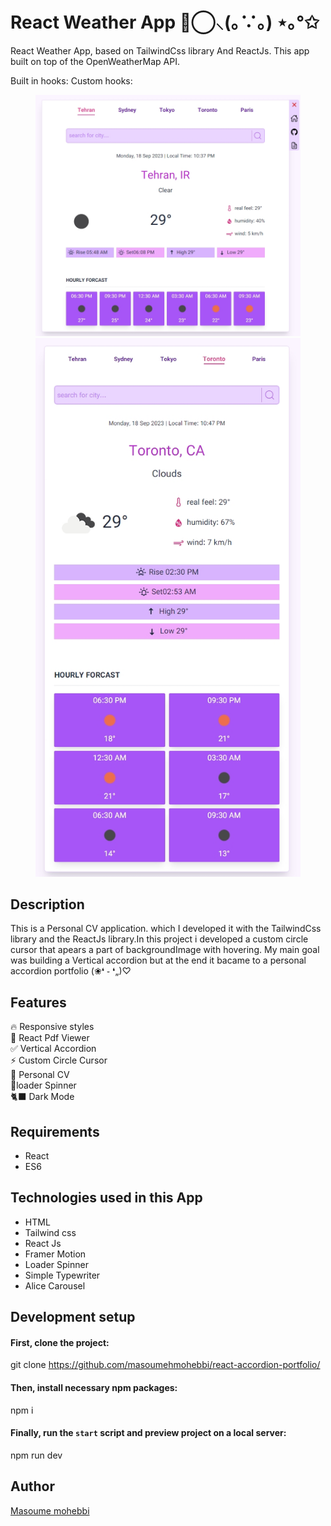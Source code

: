 # React Weather App ⊚⃝⸜(｡∵｡) ⋆｡°✩

React Weather App, based on TailwindCss library And ReactJs. This app built on top of the OpenWeatherMap API.

Built in hooks:
Custom hooks:

<figure>
  <img src="https://github.com/masoumehmohebbi/react-weather-app/blob/main/react-weather-app-IMG1.jpg"/>
  <img src="https://github.com/masoumehmohebbi/react-weather-app/blob/main/react-weather-app-IMG2.jpg"/>
</figure>

## Description
This is a Personal CV application. which I developed it with the TailwindCss library and the ReactJs library.In this project i developed a custom circle cursor that apears a part of backgroundImage with hovering. My main goal was building a Vertical accordion but at the end it bacame to a personal accordion portfolio (❀❛ ֊ ❛„)♡

## Features
🔥 Responsive styles
<br />
📱 React Pdf Viewer
<br />
✅ Vertical Accordion
<br />
⚡️ Custom Circle Cursor
<br />
🧾 Personal CV
<br />
📀loader Spinner
<br />
🐈‍⬛ Dark Mode

## Requirements
<ul>
  <li>React</li>
  <li>ES6</li>
</ul>

## Technologies used in this App
<ul>
  <li>HTML</li>
  <li>Tailwind css</li>
  <li>React Js</li>
  <li>Framer Motion</li>
  <li>Loader Spinner</li>
  <li>Simple Typewriter</li>
  <li>Alice Carousel</li>
</ul>

## Development setup
#### First, clone the project:
git clone https://github.com/masoumehmohebbi/react-accordion-portfolio/

#### Then, install necessary npm packages:
npm i

#### Finally, run the `start` script and preview project on a local server:
npm run dev

## Author
<a href="https://www.linkedin.com/in/masoumemohebbi">Masoume mohebbi</a>

